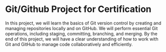 # Git/Github Project for Certification

In this project, we will learn the basics of Git version control by creating and managing repositories locally and on GitHub. We will perform essential Git operations, including staging, committing, branching, and merging. By the end of this project, we will have a clear understanding of how to work with Git and GitHub to manage code collaboratively and efficiently.
